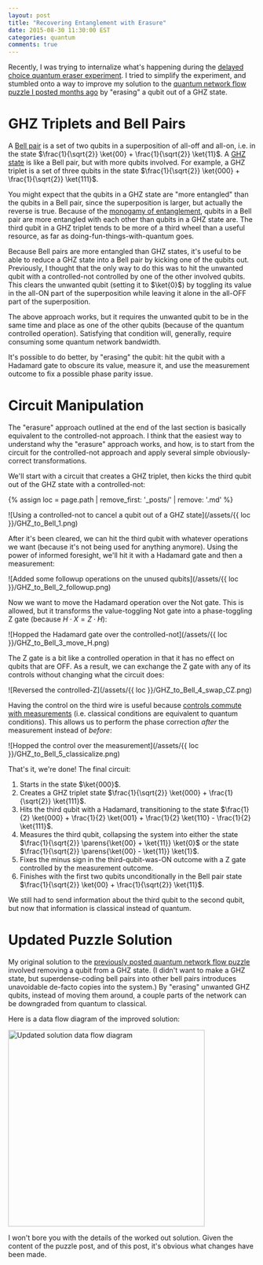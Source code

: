 ```yaml
---
layout: post
title: "Recovering Entanglement with Erasure"
date: 2015-08-30 11:30:00 EST
categories: quantum
comments: true
---
```


Recently, I was trying to internalize what's happening during the [delayed choice quantum eraser experiment](https://en.wikipedia.org/wiki/Delayed_choice_quantum_eraser).
I tried to simplify the experiment, and stumbled onto a way to improve my solution to the [quantum network flow puzzle I posted months ago](/quantum/2015/05/01/Quantum-Network-Flow-Puzzle.html) by "erasing" a qubit out of a GHZ state.

# GHZ Triplets and Bell Pairs

A [Bell pair](https://en.wikipedia.org/wiki/Bell_state) is a set of two qubits in a superposition of all-off and all-on, i.e. in the state $\frac{1}{\sqrt{2}} \ket{00} + \frac{1}{\sqrt{2}} \ket{11}$.
A [GHZ state](https://en.wikipedia.org/wiki/Greenberger%E2%80%93Horne%E2%80%93Zeilinger_state) is like a Bell pair, but with more qubits involved.
For example, a GHZ triplet is a set of three qubits in the state $\frac{1}{\sqrt{2}} \ket{000} + \frac{1}{\sqrt{2}} \ket{111}$.

You might expect that the qubits in a GHZ state are "more entangled" than the qubits in a Bell pair, since the superposition is larger, but actually the reverse is true.
Because of the [monogamy of entanglement](http://www.quantiki.org/wiki/Monogamy_of_entanglement), qubits in a Bell pair are more entangled with each other than qubits in a GHZ state are.
The third qubit in a GHZ triplet tends to be more of a third wheel than a useful resource, as far as doing-fun-things-with-quantum goes.

Because Bell pairs are more entangled than GHZ states, it's useful to be able to reduce a GHZ state into a Bell pair by kicking one of the qubits out.
Previously, I thought that the only way to do this was to hit the unwanted qubit with a controlled-not controlled by one of the other involved qubits.
This clears the unwanted qubit (setting it to $\ket{0}$) by toggling its value in the all-ON part of the superposition while leaving it alone in the all-OFF part of the superposition.

The above approach works, but it requires the unwanted qubit to be in the same time and place as one of the other qubits (because of the quantum controlled operation).
Satisfying that condition will, generally, require consuming some quantum network bandwidth.

It's possible to do better, by "erasing" the qubit: hit the qubit with a Hadamard gate to obscure its value, measure it, and use the measurement outcome to fix a possible phase parity issue.

# Circuit Manipulation

The "erasure" approach outlined at the end of the last section is basically equivalent to the controlled-not approach.
I think that the easiest way to understand why the "erasure" approach works, and how, is to start from the circuit for the controlled-not approach and apply several simple obviously-correct transformations.

We'll start with a circuit that creates a GHZ triplet, then kicks the third qubit out of the GHZ state with a controlled-not:

{% assign loc = page.path | remove_first: '_posts/' | remove: '.md' %}

![Using a controlled-not to cancel a qubit out of a GHZ state](/assets/{{ loc }}/GHZ_to_Bell_1.png)

After it's been cleared, we can hit the third qubit with whatever operations we want (because it's not being used for anything anymore).
Using the power of informed foresight, we'll hit it with a Hadamard gate and then a measurement:

![Added some followup operations on the unused qubits](/assets/{{ loc }}/GHZ_to_Bell_2_followup.png)

Now we want to move the Hadamard operation over the Not gate.
This is allowed, but it transforms the value-toggling Not gate into a phase-toggling Z gate (because $H \cdot X = Z \cdot H$):

![Hopped the Hadamard gate over the controlled-not](/assets/{{ loc }}/GHZ_to_Bell_3_move_H.png)

The Z gate is a bit like a controlled operation in that it has no effect on qubits that are OFF.
As a result, we can exchange the Z gate with any of its controls without changing what the circuit does:

![Reversed the controlled-Z](/assets/{{ loc }}/GHZ_to_Bell_4_swap_CZ.png)

Having the control on the third wire is useful because [controls commute with measurements](https://en.wikipedia.org/wiki/Deferred_Measurement_Principle) (i.e. classical conditions are equivalent to quantum conditions).
This allows us to perform the phase correction *after* the measurement instead of *before*:

![Hopped the control over the measurement](/assets/{{ loc }}/GHZ_to_Bell_5_classicalize.png)

That's it, we're done!
The final circuit:

1. Starts in the state $\ket{000}$.
2. Creates a GHZ triplet state $\frac{1}{\sqrt{2}} \ket{000} + \frac{1}{\sqrt{2}} \ket{111}$.
3. Hits the third qubit with a Hadamard, transitioning to the state $\frac{1}{2} \ket{000} + \frac{1}{2} \ket{001} + \frac{1}{2} \ket{110} - \frac{1}{2} \ket{111}$.
4. Measures the third qubit, collapsing the system into either the state $\frac{1}{\sqrt{2}} \parens{\ket{00} + \ket{11}} \ket{0}$ or the state $\frac{1}{\sqrt{2}} \parens{\ket{00} - \ket{11}} \ket{1}$.
5. Fixes the minus sign in the third-qubit-was-ON outcome with a Z gate controlled by the measurement outcome.
6. Finishes with the first two qubits unconditionally in the Bell pair state $\frac{1}{\sqrt{2}} \ket{00} + \frac{1}{\sqrt{2}} \ket{11}$.

We still had to send information about the third qubit to the second qubit, but now that information is classical instead of quantum.

# Updated Puzzle Solution

My original solution to the [previously posted quantum network flow puzzle](/quantum/2015/05/01/Quantum-Network-Flow-Puzzle.html) involved removing a qubit from a GHZ state.
(I didn't want to make a GHZ state, but superdense-coding bell pairs into other bell pairs introduces unavoidable  de-facto copies into the system.)
By "erasing" unwanted GHZ qubits, instead of moving them around, a couple parts of the network can be downgraded from quantum to classical.

Here is a data flow diagram of the improved solution:

<a href="/assets/{{ loc }}/NetworkPuzzleSolution.png">
    <img src="/assets/{{ loc }}/NetworkPuzzleSolution.png" alt="Updated solution data flow diagram" style="width: 400px;"/>
</a>

I won't bore you with the details of the worked out solution.
Given the content of the puzzle post, and of this post, it's obvious what changes have been made.
